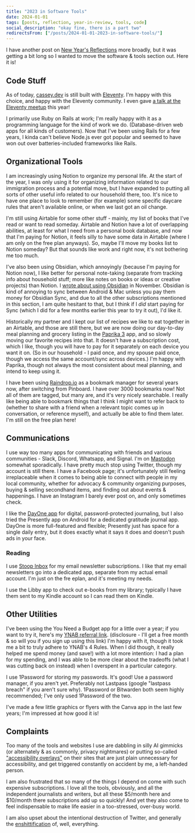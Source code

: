 ```yaml
---
title: "2023 in Software Tools"
date: 2024-01-01
tags: [posts, reflection, year-in-review, tools, code]
social_description: "okay fine, there is a part two"
redirectsFrom: ["/posts/2024-01-01-2023-in-software-tools/"]
---
```


I have another post on [New Year's Reflections](/bye-2023/) more broadly, but it was getting a bit long so I wanted to move the software & tools section out. Here it is!

## Code Stuff
As of today, [cassey.dev](https://cassey.dev) is still built with [Eleventy](https://www.11ty.dev/). I'm happy with this choice, and happy with the Eleventy community. I even gave [a talk at the Eleventy meetup](https://11tymeetup.dev/events/ep-14-community-and-caching/) this year!

I primarily use Ruby on Rails at work; I'm really happy with it as a programming language for the kind of work we do. (Database-driven web apps for all kinds of customers). Now that I've been using Rails for a few years, I kinda can't believe Node.js ever got popular and seemed to have won out over batteries-included frameworks like Rails.

## Organizational Tools

I am increasingly using Notion to organize my personal life. At the start of the year, I was only using it for organizing information related to our immigration process and a potential move, but I have expanded to putting all sorts of other useful info related to our household there, too. It's nice to have one place to look to remember (for example) some specific daycare rules that aren't available online, or when we last got an oil change. 

I'm still using Airtable for some other stuff - mainly, my list of books that I've read or want to read someday. Airtable and Notion have a lot of overlapping abilities, at least for what I need from a personal book database, and now that I'm paying for Notion, it feels silly to have some data in Airtable (where I am only on the free plan anyways). So, maybe I'll move my books list to Notion someday? But that sounds like work and right now, it's not bothering me too much.

I've also been using Obsidian, which annoyingly (because I'm paying for Notion now), I like better for personal note-taking (separate from tracking info about household stuff; more like notes on books or ideas or creative projects) than Notion. I [wrote about using Obsidian](/notes-on-obsidian/) in November. Obsidian is kind of annoying to sync between Android & Mac unless you pay them money for Obsidian Sync, and due to all the other subscriptions mentioned in this section, I am quite hesitant to that, but I think if I _did_ start paying for Sync (which I did for a few months earlier this year to try it out), I'd like it.

Historically my partner and I kept our list of recipes we like to eat together in an Airtable, and those are still there, but we are now doing our day-to-day meal planning and grocery listing in the [Paprika 3](https://www.paprikaapp.com/) app, and so slowly moving our favorite recipes into that. It doesn't have a subscription cost, which I like, though you will have to pay for it separately on each device you want it on. (So in our household - I paid once, and my spouse paid once, though we access the same account/sync across devices.) I'm happy with Paprika, though not always the most consistent about meal planning, and intend to keep using it.

I have been using [Raindrop.io](https://raindrop.io/) as a bookmark manager for several years now, after switching from Pinboard. I have over 3000 bookmarks now! Not all of them are tagged, but many are, and it's very nicely searchable. I really like being able to bookmark things that I think I might want to refer back to (whether to share with a friend when a relevant topic comes up in conversation, or reference myself), and actually be able to find them later. I'm still on the free plan here!

## Communications
I use way too many apps for communicating with friends and various communities - Slack, Discord, Whatsapp, and Signal. I'm on [Mastodon](https://urbanists.social/@cassey) somewhat sporadically. I have pretty much stop using Twitter, though my account is still there. I have a Facebook page; it's unfortunately still feeling irreplaceable when it comes to being able to connect with people in my local community, whether for advocacy & community organizing purposes, buying & selling secondhand items, and finding out about events & happenings. I have an Instagram I barely ever post on, and only sometimes check. 

I like the [DayOne app](https://dayoneapp.com/) for digital, password-protected journaling, but I also tried the Presently app on Android for a dedicated gratitude journal app. DayOne is more full-featured and flexible; Presently just has space for a single daily entry, but it does exactly what it says it does and doesn't push ads in your face. 

### Reading
I use [Stoop Inbox](https://stoopinbox.com/) for my email newsletter subscriptions. I like that my email newsletters go into a dedicated app, separate from my actual email account. I'm just on the fre eplan, and it's meeting my needs.

I use the Libby app to check out e-books from my library; typically I have them sent to my Kindle account so I can read them on Kindle. 

## Other Utilities
I've been using the You Need a Budget app for a little over a year; if you want to try it, here's my [YNAB referral link](https://ynab.com/referral/?ref=exP8pR3IsVwn-Th_). (disclosure - I'll get a free month & so will you if you sign up using this link) I'm happy with it, though it took me a bit to truly adhere to YNAB's 4 Rules. When I did though, it really helped me spend money (and save!) with a lot more intention: I had a plan for my spending, and I was able to be more clear about the tradeoffs (what I was cutting back on instead) when I overspent in a particular category. 

I use 1Password for storing my passwords. It's good! Use a password manager, if you aren't yet. Preferably not Lastpass (google "lastpass breach" if you aren't sure why). 1Password or Bitwarden both seem highly recommended; I've only used 1Password of the two.

I've made a few little graphics or flyers with the Canva app in the last few years; I'm impressed at how good it is!

## Complaints
Too many of the tools and websites I use are dabbling in silly AI gimmicks (or alternately & as commonly, privacy nightmares) or putting so-called ["accessibility overlays"](https://overlayfactsheet.com/) on their sites that are just plain unnecessary for accessibility, and get triggered constantly on accident by me, a left-handed person.

I am also frustrated that so many of the things I depend on come with such expensive subscriptions. I love all the tools, obviously, and all the independent journalists and writers, but all these $5/month here and $10/month there subscriptions add up so quickly! And yet they also come to feel indispensable to make life easier in a too-stressed, over-busy world.

I am also upset about the intentional destruction of Twitter, and generally the [enshittification](https://en.wikipedia.org/wiki/Enshittification) of, well, everything.

